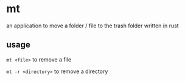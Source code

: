 # mt
an application to move a folder / file to the trash folder written in rust

## usage
`mt <file>` to remove a file

`mt -r <directory>` to remove a directory
